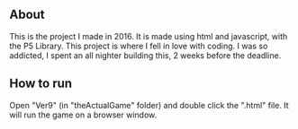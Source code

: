 ## About
This is the project I made in 2016. It is made using html and javascript, with the P5 Library.
This project is where I fell in love with coding. I was so addicted, I spent an all nighter building this, 2 weeks before the deadline.

## How to run
Open "Ver9" (in "theActualGame" folder) and double click the ".html" file. It will run the game on a browser window.
